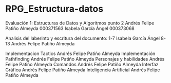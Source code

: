 # RPG_Estructura-datos
 Evaluación 1: Estructuras de Datos y Algoritmos punto 2
Andrés Felipe Patiño Almeyda 000371563
Isabela García Ángel 000373068

Analisis del laberinto y escritura del documento:
1-7 Isabela García Ángel
8-13 Andrés Felipe Patiño Almeyda

Implementacion Tactics Andrés Felipe Patiño Almeyda
Implementación Pathfinding Andrés Felipe Patiño Almeyda
Personajes y habilidades Andrés Felipe Patiño Almeyda
Comandos  Andrés Felipe Patiño Almeyda
Interfaz Gráfica Andrés Felipe Patiño Almeyda
Inteligencia Artificial Andrés Felipe Patiño Almeyda